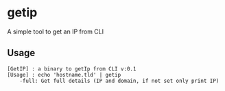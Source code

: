 # getip

A simple tool to get an IP from CLI 

## Usage 

```
[GetIP] : a binary to getIp from CLI v:0.1
[Usage] : echo 'hostname.tld' | getip
	-full: Get full details (IP and domain, if not set only print IP)
```
